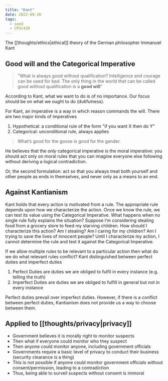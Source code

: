 ```yaml
---
title: "Kant"
date: 2022-09-26
tags:
  - seed
  - CPSC430
---
```


The [[thoughts/ethics|ethical]] theory of the German philosopher Immanuel Kant

## Good will and the Categorical Imperative

> "What is always good without qualification? Intelligence and courage can be used for bad. The only thing in the world that can be called good without qualification is a **good will**"

According to Kant, what we want to do is of no importance. Our focus should be on what we ought to do (dutifulness).

For Kant, an imperative is a way in which reason commands the will. There are two major kinds of imperatives

1. Hypothetical: a conditional rule of the form "if you want X then do Y"
2. Categorical: unconditional rule, always applies

> What’s good for the goose is good for the gander.

He believes that the _only_ categorical imperative is the moral imperative: you should act only on moral rules that you can imagine everyone else following without deriving a logical contradiction.

Or, the second formulation: act so that you always treat both yourself and other people as ends in themselves, and never only as a means to an end.

## Against Kantianism

Kant holds that every action is motivated from a rule. The appropriate rule depends upon how we characterize the action. Once we know the rule, we can test its value using the Categorical Imperative. What happens when no single rule fully explains the situation? Suppose I’m considering stealing food from a grocery store to feed my starving children. How should I characterize this action? Am I stealing? Am I caring for my children? Am I trying to save the lives of innocent people? Until I characterize my action, I cannot determine the rule and test it against the Categorical Imperative.

If we allow multiple rules to be relevant to a particular action then what do we do what relevant rules conflict? Kant distinguished between perfect duties and imperfect duties

1. Perfect Duties are duties we are obliged to fulfil in every instance (e.g. telling the truth)
2. Imperfect Duties are duties we are obliged to fulfill in general but not in every instance

Perfect duties prevail over imperfect duties. However, if there is a conflict between perfect duties, Kantianism does not provide us a way to choose between them.

## Applied to [[thoughts/privacy|privacy]]

- Government believes it is morally right to monitor suspects
- Then what if everyone could monitor who they suspect
- Then anyone could monitor anyone, including government officials
- Governments require a basic level of privacy to conduct their business (security clearance is a thing)
- This is not possible if anyone could monitor government officials without consent/permission, leading to a contradiction
- Thus, being able to surveil suspects without consent is immoral
